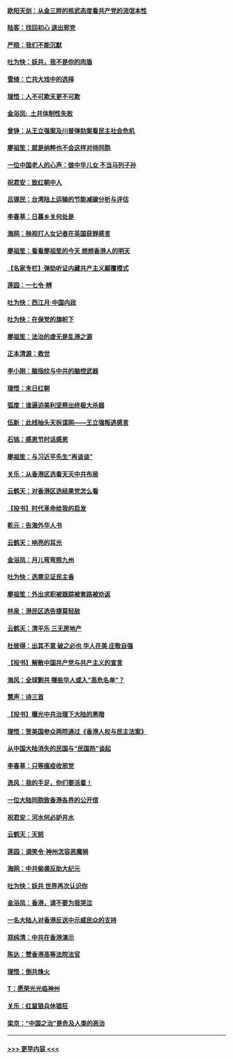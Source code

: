 #### [欧阳天剑：从金三胖的核武态度看共产党的流氓本性](../pages/nsc993/n11702238.md?t=12052133) 
#### [陆客：找回初心 退出邪党](../pages/nsc993/n11702213.md?t=12052133) 
#### [严晓：我们不能沉默](../pages/nsc993/n11702110.md?t=12052133) 
#### [吐为快：妖共，我不是你的肉盾](../pages/nsc993/n11701366.md?t=12052133) 
#### [雪绮：亡共大戏中的选择](../pages/nsc993/n11699922.md?t=12052133) 
#### [理悟：人不可欺天更不可欺](../pages/nsc993/n11699657.md?t=12052133) 
#### [金浴凤:  土共体制性失败](../pages/nsc993/n11699361.md?t=12052133) 
#### [曾铮：从王立强案及川普弹劾案看民主社会危机](../pages/nsc993/n11699318.md?t=12052133) 
#### [廖祖笙：就是纳粹也不会这样对待同胞](../pages/nsc993/n11697658.md?t=12052133) 
#### [一位中国老人的心声：做中华儿女 不当马列子孙](../pages/nsc993/n11697525.md?t=12052133) 
#### [祝君安：致红朝中人](../pages/nsc993/n11697518.md?t=12052133) 
#### [吕锡民：台湾陆上运输的节能减碳分析与评估](../pages/nsc993/n11694983.md?t=12052133) 
#### [李春草：日暮乡关何处是](../pages/nsc993/n11694805.md?t=12052133) 
#### [海网：殃视打人女记者在英国获罪感言](../pages/nsc993/n11693832.md?t=12052133) 
#### [廖祖笙：看看廖祖笙的今天 想想香港人的明天](../pages/nsc993/n11693707.md?t=12052133) 
#### [【名家专栏】弹劾听证内藏共产主义颠覆模式](../pages/nsc993/n11693563.md?t=12052133) 
#### [莲园：一七令‧辨](../pages/nsc993/n11692558.md?t=12052133) 
#### [吐为快：西江月·中国内政](../pages/nsc993/n11692071.md?t=12052133) 
#### [吐为快：在保党的旗帜下](../pages/nsc993/n11691188.md?t=12052133) 
#### [廖祖笙：法治的虚无是乱港之源](../pages/nsc993/n11690605.md?t=12052133) 
#### [正本清源：救世](../pages/nsc993/n11689134.md?t=12052133) 
#### [李小刚：脑指纹与中共的脑控武器](../pages/nsc993/n11688900.md?t=12052133) 
#### [理悟：末日红朝](../pages/nsc993/n11688829.md?t=12052133) 
#### [弧度：谁逼迫美利坚祭出终极大杀器](../pages/nsc993/n11688735.md?t=12052133) 
#### [伍新：此线抽头天拆谍网——王立强叛逃感言](../pages/nsc993/n11687981.md?t=12052133) 
#### [石铭：感恩节时话感恩](../pages/nsc993/n11687568.md?t=12052133) 
#### [廖祖笙：与习近平先生“再谈谈”](../pages/nsc993/n11687005.md?t=12052133) 
#### [关乐：从香港区选看天灭中共布局](../pages/nsc993/n11686647.md?t=12052133) 
#### [云鹤天：对香港区选结果党怎么看](../pages/nsc993/n11686216.md?t=12052133) 
#### [【投书】时代革命给我的启发](../pages/nsc993/n11684287.md?t=12052133) 
#### [乾元：告海外华人书](../pages/nsc993/n11684044.md?t=12052133) 
#### [云鹤天：响亮的耳光](../pages/nsc993/n11684254.md?t=12052133) 
#### [金浴凤：月儿弯弯照九州](../pages/nsc993/n11684231.md?t=12052133) 
#### [吐为快：选票见证民主香](../pages/nsc993/n11684206.md?t=12052133) 
#### [廖祖笙：外出求职被跟踪被套路被劝返](../pages/nsc993/n11683874.md?t=12052133) 
#### [林泉：港民区选告捷莫轻敌](../pages/nsc993/n11683930.md?t=12052133) 
#### [云鹤天：清平乐 三无房地产](../pages/nsc993/n11681521.md?t=12052133) 
#### [杜彼得：出其不意 破之必也 华人在美 庄敬自强](../pages/nsc993/n11679554.md?t=12052133) 
#### [【投书】解散中国共产党与共产主义的宣言](../pages/nsc993/n11679177.md?t=12052133) 
#### [海风：全球剿共 哪些华人或入“高危名单”？](../pages/nsc993/n11678617.md?t=12052133) 
#### [慧声：诗三首](../pages/nsc993/n11678848.md?t=12052133) 
#### [【投书】曝光中共治理下大陆的黑暗](../pages/nsc993/n11678674.md?t=12052133) 
#### [理悟：贺美国参众两院通过《香港人权与民主法案》](../pages/nsc993/n11678104.md?t=12052133) 
#### [从中国大陆消失的民国与“民国热”谈起](../pages/nsc993/n11678075.md?t=12052133) 
#### [李春草：只等瘟疫收邪党](../pages/nsc993/n11677308.md?t=12052133) 
#### [逸风：我的手足，你们要活着！](../pages/nsc993/n11676352.md?t=12052133) 
#### [一位大陆同胞致香港各界的公开信](../pages/nsc993/n11675761.md?t=12052133) 
#### [祝君安：河水何必妒井水](../pages/nsc993/n11675746.md?t=12052133) 
#### [云鹤天：天怒](../pages/nsc993/n11675718.md?t=12052133) 
#### [莲园：调笑令‧神州怎容恶魔祸](../pages/nsc993/n11675648.md?t=12052133) 
#### [海网：中共偷袭反助大纪元](../pages/nsc993/n11673515.md?t=12052133) 
#### [吐为快：妖共 世界再次认识你](../pages/nsc993/n11673506.md?t=12052133) 
#### [金浴凤：香港，请不要为我哭泣](../pages/nsc993/n11673248.md?t=12052133) 
#### [一名大陆人对香港反送中示威民众的支持](../pages/nsc993/n11672615.md?t=12052133) 
#### [郑纯清：中共在香港演示](../pages/nsc993/n11670539.md?t=12052133) 
#### [陈达：赞香港高等法院法官](../pages/nsc993/n11669542.md?t=12052133) 
#### [理悟：倒共烽火](../pages/nsc993/n11668844.md?t=12052133) 
#### [T：愿荣光光临神州](../pages/nsc993/n11668421.md?t=12052133) 
#### [关乐：红鼠狼兵休猖狂](../pages/nsc993/n11668378.md?t=12052133) 
#### [梁京：“中国之治”是危及人类的恶治](../pages/nsc993/n11668328.md?t=12052133) 

----
#### [ >>> 更早内容 <<< ](../indexes/nsc993-earlier.md)
